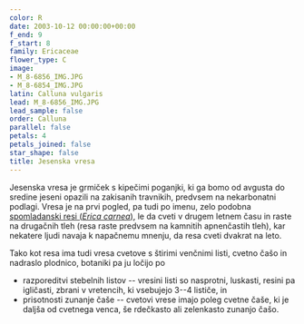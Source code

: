 ```yaml
---
color: R
date: 2003-10-12 00:00:00+00:00
f_end: 9
f_start: 8
family: Ericaceae
flower_type: C
image:
- M_8-6856_IMG.JPG
- M_8-6854_IMG.JPG
latin: Calluna vulgaris
lead: M_8-6856_IMG.JPG
lead_sample: false
order: Calluna
parallel: false
petals: 4
petals_joined: false
star_shape: false
title: Jesenska vresa
---
```

Jesenska vresa je grmiček s kipečimi poganjki, ki ga bomo od avgusta do sredine jeseni opazili na zakisanih travnikih, predvsem na nekarbonatni podlagi. Vresa je na prvi pogled, pa tudi po imenu, zelo podobna [spomladanski resi (*Erica carnea*)](../ericacarnea/), le da cveti v drugem letnem času in raste na drugačnih tleh (resa raste predvsem na kamnitih apnenčastih tleh), kar nekatere ljudi navaja k napačnemu mnenju, da resa cveti dvakrat na leto.

Tako kot resa ima tudi vresa cvetove s štirimi venčnimi listi, cvetno čašo in nadraslo plodnico, botaniki pa ju ločijo po

-   razporeditvi stebelnih listov -- vresini listi so nasprotni, luskasti, resini pa igličasti, zbrani v vretencih, ki vsebujejo 3--4 lističe, in
-   prisotnosti zunanje čaše -- cvetovi vrese imajo poleg cvetne čaše, ki je daljša od cvetnega venca, še rdečkasto ali zelenkasto zunanjo čašo.
